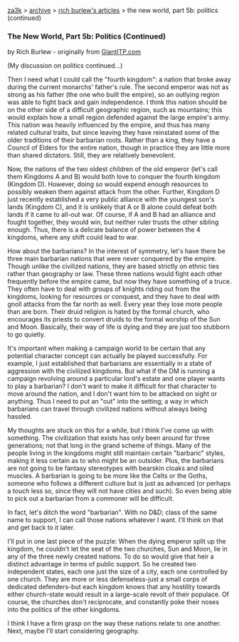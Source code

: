 [za3k](/) > [archive](/archive) > [rich burlew's articles](/richburlew) > the new world, part 5b: politics (continued)

### The New World, Part 5b: Politics (Continued)
by Rich Burlew - originally from [GiantITP.com](https://www.giantitp.com/)

(My discussion on politics continued...)

Then I need what I could call the "fourth kingdom": a nation that broke away during the current monarchs' father's rule. The second emperor was not as strong as his father (the one who built the empire), so an outlying region was able to fight back and gain independence. I think this nation should be on the other side of a difficult geographic region, such as mountains; this would explain how a small region defended against the large empire's army. This nation was heavily influenced by the empire, and thus has many related cultural traits, but since leaving they have reinstated some of the older traditions of their barbarian roots. Rather than a king, they have a Council of Elders for the entire nation, though in practice they are little more than shared dictators. Still, they are relatively benevolent.

Now, the nations of the two oldest children of the old emperor (let's call them Kingdoms A and B) would both love to conquer the fourth kingdom (Kingdom D). However, doing so would expend enough resources to possibly weaken them against attack from the other. Further, Kingdom D just recently established a very public alliance with the youngest son's lands (Kingdom C), and it is unlikely that A or B alone could defeat both lands if it came to all-out war. Of course, if A and B had an alliance and fought together, they would win, but neither ruler trusts the other sibling enough. Thus, there is a delicate balance of power between the 4 kingdoms, where any shift could lead to war.

How about the barbarians? In the interest of symmetry, let's have there be three main barbarian nations that were never conquered by the empire. Though unlike the civilized nations, they are based strictly on ethnic ties rather than geography or law. These three nations would fight each other frequently before the empire came, but now they have something of a truce. They often have to deal with groups of knights riding out from the kingdoms, looking for resources or conquest, and they have to deal with gnoll attacks from the far north as well. Every year they lose more people than are born. Their druid religion is hated by the formal church, who encourages its priests to convert druids to the formal worship of the Sun and Moon. Basically, their way of life is dying and they are just too stubborn to go quietly.

It's important when making a campaign world to be certain that any potential character concept can actually be played successfully. For example, I just established that barbarians are essentially in a state of aggression with the civilized kingdoms. But what if the DM is running a campaign revolving around a particular lord's estate and one player wants to play a barbarian? I don't want to make it difficult for that character to move around the nation, and I don't want him to be attacked on sight or anything. Thus I need to put an "out" into the setting; a way in which barbarians can travel through civilized nations without always being hassled.

My thoughts are stuck on this for a while, but I think I've come up with something. The civilization that exists has only been around for three generations; not that long in the grand scheme of things. Many of the people living in the kingdoms might still maintain certain "barbaric" styles, making it less certain as to who might be an outsider. Plus, the barbarians are not going to be fantasy stereotypes with bearskin cloaks and oiled muscles. A barbarian is going to be more like the Celts or the Goths, someone who follows a different culture but is just as advanced (or perhaps a touch less so, since they will not have cities and such). So even being able to pick out a barbarian from a commoner will be difficult.

In fact, let's ditch the word "barbarian". With no D&D; class of the same name to support, I can call those nations whatever I want. I'll think on that and get back to it later.

I'll put in one last piece of the puzzle: When the dying emperor split up the kingdom, he couldn't let the seat of the two churches, Sun and Moon, lie in any of the three newly created nations. To do so would give that heir a distinct advantage in terms of public support. So he created two independent states, each one just the size of a city, each one controlled by one church. They are more or less defenseless-just a small corps of dedicated defenders-but each kingdom knows that any hostility towards either church-state would result in a large-scale revolt of their populace. Of course, the churches don't reciprocate, and constantly poke their noses into the politics of the other kingdoms.

I think I have a firm grasp on the way these nations relate to one another. Next, maybe I'll start considering geography.
